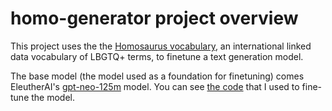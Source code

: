 # homo-generator project overview
This project uses the the [Homosaurus
vocabulary](https://homosaurus.org/), an international linked data
vocabulary of LBGTQ+ terms, to finetune a text generation model.

The base model (the model used as a foundation for finetuning) comes
EleutherAI's
[gpt-neo-125m](https://huggingface.co/EleutherAI/gpt-neo-125m) model.
You can see [the code](./train/train.py) that I used to fine-tune the
model.

